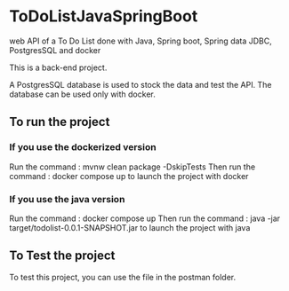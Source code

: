 # ToDoListJavaSpringBoot
web API of a To Do List done with Java, Spring boot, Spring data JDBC, PostgresSQL and docker

This is a back-end project.

A PostgresSQL database is used to stock the data and test the API.
The database can be used only with docker.

## To run the project
### If you use the dockerized version
Run the command :
mvnw clean package -DskipTests
Then run the command :
docker compose up to launch the project with docker

### If you use the java version
Run the command :
docker compose up 
Then run the command :
java -jar target/todolist-0.0.1-SNAPSHOT.jar to launch the project with java

## To Test the project
To test this project, you can use the file in the postman folder.
